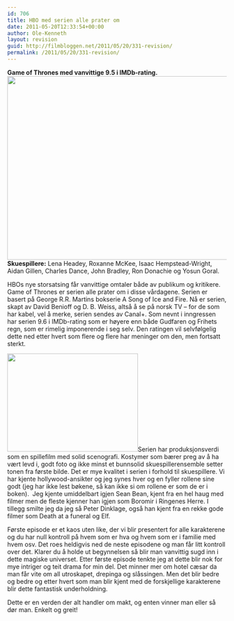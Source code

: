 ```yaml
---
id: 706
title: HBO med serien alle prater om
date: 2011-05-20T12:33:54+00:00
author: Ole-Kenneth
layout: revision
guid: http://filmbloggen.net/2011/05/20/331-revision/
permalink: /2011/05/20/331-revision/
---
```

**Game of Thrones med vanvittige 9.5 i IMDb-rating.**  
[<img class="alignnone size-medium wp-image-333" src="http://filmbloggen.webalive.no/files/2011/05/game-of-thrones-8.jpg?w=300" alt="" width="636" height="421" />](http://filmbloggen.webalive.no/files/2011/05/game-of-thrones-8.jpg)  
**Skuespillere:** Lena Headey, Roxanne McKee, Isaac Hempstead-Wright, Aidan Gillen, Charles Dance, John Bradley, Ron Donachie og Yosun Goral.

HBOs nye storsatsing får vanvittige omtaler både av publikum og kritikere. Game of Thrones er serien alle prater om i disse vårdagene. Serien er basert på George R.R. Martins bokserie A Song of Ice and Fire. Nå er serien, skapt av <a>David Benioff</a> og D. B. Weiss, altså å se på norsk TV – for de som har kabel, vel å merke, serien sendes av Canal+. Som nevnt i inngressen har serien 9.6 i IMDb-rating som er høyere enn både Gudfaren og Frihets regn, som er rimelig imponerende i seg selv. Den ratingen vil selvfølgelig dette ned etter hvert som flere og flere har meninger om den, men fortsatt sterkt.

[<img class="alignleft size-medium wp-image-332" src="http://filmbloggen.webalive.no/files/2011/05/game-of-thrones5.jpg?w=300" alt="" width="300" height="225" />](http://filmbloggen.webalive.no/files/2011/05/game-of-thrones5.jpg)Serien har produksjonsverdi som en spillefilm med solid scenografi. Kostymer som bærer preg av å ha vært levd i, godt foto og ikke minst et bunnsolid skuespillerensemble setter tonen fra første bilde. Det er mye kvalitet i serien i forhold til skuespillere. Vi har kjente hollywood-ansikter og jeg synes hver og en fyller rollene sine godt (jeg har ikke lest bøkene, så kan ikke si om rollene er som de er i boken).  Jeg kjente umiddelbart igjen Sean Bean, kjent fra en hel haug med filmer men de fleste kjenner han igjen som Boromir i Ringenes Herre. I tillegg smilte jeg da jeg så Peter Dinklage, også han kjent fra en rekke gode filmer som Death at a funeral og Elf.

Første episode er et kaos uten like, der vi blir presentert for alle karakterene og du har null kontroll på hvem som er hva og hvem som er i familie med hvem osv. Det roes heldigvis ned de neste episodene og man får litt kontroll over det. Klarer du å holde ut begynnelsen så blir man vanvittig sugd inn i dette magiske universet. Etter første episode tenkte jeg at dette blir nok for mye intriger og teit drama for min del. Det minner mer om hotel cæsar da man får vite om all utroskapet, drepinga og slåssingen. Men det blir bedre og bedre og etter hvert som man blir kjent med de forskjellige karakterene blir dette fantastisk underholdning.

Dette er en verden der alt handler om makt, og enten vinner man eller så dør man. Enkelt og greit!